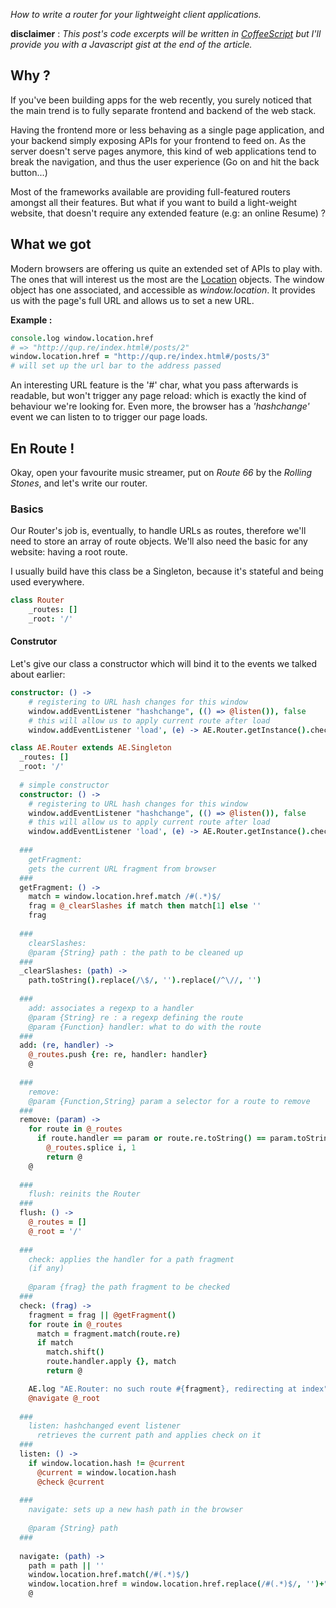 *How to write a router for your lightweight client applications.*

**disclaimer** : *This post's code excerpts will be written in [CoffeeScript](http://coffeescript.org/) but I'll provide you with a Javascript gist at the end of the article.*

## Why ?

If you've been building apps for the web recently, you surely noticed that the main trend is to fully separate frontend and backend of the web stack.

Having the frontend more or less behaving as a single page application, and your backend simply exposing APIs for your frontend to feed on. As the server doesn't serve pages anymore, this kind of web applications tend to break the navigation, and thus the user experience (Go on and hit the back button...)

Most of the frameworks available are providing full-featured routers amongst all their features. 
But what if you want to build a light-weight website, that doesn't require any extended feature (e.g: an online Resume) ?



## What we got

Modern browsers are offering us quite an extended set of APIs to play with. The ones that will interest us the most are the [Location](https://developer.mozilla.org/en-US/docs/Web/API/Location) objects. The window object has one associated, and accessible as *window.location*. It provides us with the page's full URL and allows us to set a new URL.

**Example :**
```coffeescript
console.log window.location.href
# => "http://qup.re/index.html#/posts/2"
window.location.href = "http://qup.re/index.html#/posts/3"
# will set up the url bar to the address passed

```

An interesting URL feature is the '#' char, what you pass afterwards is readable, but won't trigger any page reload: which is exactly the kind of behaviour we're looking for. Even more, the browser has a *'hashchange'* event we can listen to to trigger our page loads.



## En Route !

Okay, open your favourite music streamer, put on *Route 66* by the *Rolling Stones*, and let's write our router.

### Basics
Our Router's job is, eventually, to handle URLs as routes, therefore we'll need to store an array of route objects. We'll also need the basic for any website: having a root route.

I usually build have this class be a Singleton, because it's stateful and being used everywhere.

```coffeescript
class Router
	_routes: []
	_root: '/'
```

#### Construtor
Let's give our class a constructor which will bind it to the events we talked about earlier:

```coffeescript
constructor: () ->
    # registering to URL hash changes for this window
    window.addEventListener "hashchange", (() => @listen()), false
    # this will allow us to apply current route after load
    window.addEventListener 'load', (e) -> AE.Router.getInstance().check()
```


```coffeescript
class AE.Router extends AE.Singleton
  _routes: []
  _root: '/'
  
  # simple constructor
  constructor: () ->
    # registering to URL hash changes for this window
    window.addEventListener "hashchange", (() => @listen()), false
    # this will allow us to apply current route after load
    window.addEventListener 'load', (e) -> AE.Router.getInstance().check()
  
  ###
    getFragment:
    gets the current URL fragment from browser
  ###
  getFragment: () ->
    match = window.location.href.match /#(.*)$/
    frag = @_clearSlashes if match then match[1] else ''
    frag
    
  ###
    clearSlashes:
    @param {String} path : the path to be cleaned up
  ###
  _clearSlashes: (path) ->
    path.toString().replace(/\$/, '').replace(/^\//, '')
    
  ###
    add: associates a regexp to a handler
    @param {String} re : a regexp defining the route
    @param {Function} handler: what to do with the route
  ###
  add: (re, handler) ->
    @_routes.push {re: re, handler: handler}
    @
  
  ###
    remove:
    @param {Function,String} param a selector for a route to remove
  ###
  remove: (param) ->
    for route in @_routes
      if route.handler == param or route.re.toString() == param.toString()
        @_routes.splice i, 1
        return @
    @
  
  ###
    flush: reinits the Router
  ###
  flush: () ->
    @_routes = []
    @_root = '/'
    
  ###
    check: applies the handler for a path fragment
    (if any)
  
    @param {frag} the path fragment to be checked
  ###
  check: (frag) ->
    fragment = frag || @getFragment()
    for route in @_routes
      match = fragment.match(route.re)
      if match
        match.shift()
        route.handler.apply {}, match
        return @

    AE.log "AE.Router: no such route #{fragment}, redirecting at index"
    @navigate @_root
    
  ###
    listen: hashchanged event listener
      retrieves the current path and applies check on it
  ###
  listen: () ->
    if window.location.hash != @current
      @current = window.location.hash
      @check @current
      
  ###
    navigate: sets up a new hash path in the browser
  
    @param {String} path
  ###
      
  navigate: (path) ->
    path = path || ''
    window.location.href.match(/#(.*)$/)
    window.location.href = window.location.href.replace(/#(.*)$/, '')+"##{path}"
    @
```

